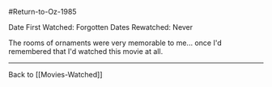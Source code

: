 #Return-to-Oz-1985

Date First Watched:  Forgotten
Dates Rewatched:  Never

The rooms of ornaments were very memorable to me... once I'd remembered that I'd watched this movie at all.

---
Back to [[Movies-Watched]]